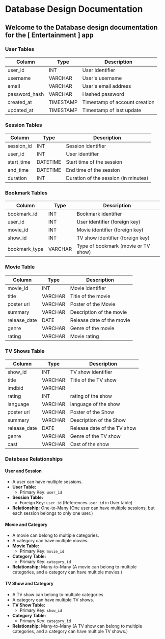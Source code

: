 # Database Design Documentation

## Welcome to the Database design documentation for the [ Entertainment ] app

### User Tables

| Column        | Type      | Description                   |
| ------------- | --------- | ----------------------------- |
| user_id       | INT       | User identifier               |
| username      | VARCHAR   | User's username               |
| email         | VARCHAR   | User's email address          |
| password_hash | VARCHAR   | Hashed password               |
| created_at    | TIMESTAMP | Timestamp of account creation |
| updated_at    | TIMESTAMP | Timestamp of last update      |

### Session Tables

| Column     | Type     | Description                          |
| ---------- | -------- | ------------------------------------ |
| session_id | INT      | Session identifier                   |
| user_id    | INT      | User identifier                      |
| start_time | DATETIME | Start time of the session            |
| end_time   | DATETIME | End time of the session              |
| duration   | INT      | Duration of the session (in minutes) |

### Bookmark Tables

| Column        | Type    | Description                         |
| ------------- | ------- | ----------------------------------- |
| bookmark_id   | INT     | Bookmark identifier                 |
| user_id       | INT     | User identifier (foreign key)       |
| movie_id      | INT     | Movie identifier (foreign key)      |
| show_id       | INT     | TV show identifier (foreign key)    |
| bookmark_type | VARCHAR | Type of bookmark (movie or TV show) |

### Movie Table

| Column       | Type    | Description               |
| ------------ | ------- | ------------------------- |
| movie_id     | INT     | Movie identifier          |
| title        | VARCHAR | Title of the movie        |
| poster url   | VARCHAR | Poster of the Movie       |
| summary      | VARCHAR | Description of the movie  |
| release_date | DATE    | Release date of the movie |
| genre        | VARCHAR | Genre of the movie        |
| rating       | VARCHAR | Movie rating              |

### TV Shows Table

| Column       | Type    | Description                 |
| ------------ | ------- | --------------------------- |
| show_id      | INT     | TV show identifier          |
| title        | VARCHAR | Title of the TV show        |
| imdbid       | VARCHAR |                             |
| rating       | INT     | rating of the show          |
| language     | VARCHAR | language of the show        |
| poster url   | VARCHAR | Poster of the Show          |
| summary      | VARCHAR | Description of the Show     |
| release_date | DATE    | Release date of the TV show |
| genre        | VARCHAR | Genre of the TV show        |
| cast         | VARCHAR | Cast of the show            |

### Database Relationships

#### User and Session

- A user can have multiple sessions.
- **User Table:**
  - Primary Key: `user_id`
- **Session Table:**
  - Foreign Key: `user_id` (References `user_id` in User table)
- **Relationship:** One-to-Many (One user can have multiple sessions, but each session belongs to only one user.)

#### Movie and Category

- A movie can belong to multiple categories.
- A category can have multiple movies.
- **Movie Table:**
  - Primary Key: `movie_id`
- **Category Table:**
  - Primary Key: `category_id`
- **Relationship:** Many-to-Many (A movie can belong to multiple categories, and a category can have multiple movies.)

#### TV Show and Category

- A TV show can belong to multiple categories.
- A category can have multiple TV shows.
- **TV Show Table:**
  - Primary Key: `show_id`
- **Category Table:**
  - Primary Key: `category_id`
- **Relationship:** Many-to-Many (A TV show can belong to multiple categories, and a category can have multiple TV shows.)
